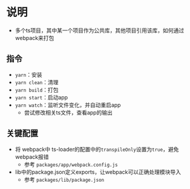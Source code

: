 # 说明

* 多个ts项目，其中某一个项目作为公共库，其他项目引用该库，如何通过webpack来打包

## 指令

* `yarn`：安装
* `yarn clean`：清理
* `yarn build`：打包
* `yarn start`：启动app
* `yarn watch`：监听文件变化，并自动重启app
  * 尝试修改相关ts文件，查看app的输出

## 关键配置

* 将 webpack中 ts-loader的配置中的`transpileOnly`设置为`true`，避免webpack报错
  * 参考 `packages/app/webpack.config.js`
* lib中的package.json定义exports，让webpack可以正确处理模块导入
  * 参考 `packages/lib/package.json`
